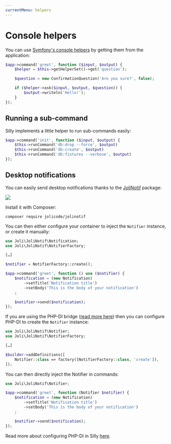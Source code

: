 ```yaml
---
currentMenu: helpers
---
```


# Console helpers

You can use [Symfony's console helpers](http://symfony.com/doc/current/components/console/helpers/index.html) by getting them from the application:

```php
$app->command('greet', function ($input, $output) {
    $helper = $this->getHelperSet()->get('question');

    $question = new ConfirmationQuestion('Are you sure?', false);

    if ($helper->ask($input, $output, $question)) {
        $output->writeln('Hello!');
    }
});
```

## Running a sub-command

Silly implements a little helper to run sub-commands easily:

```php
$app->command('init', function ($input, $output) {
    $this->runCommand('db:drop --force', $output)
    $this->runCommand('db:create', $output)
    $this->runCommand('db:fixtures --verbose', $output)
});
```

## Desktop notifications

You can easily send desktop notifications thanks to the [JoliNotif](https://github.com/jolicode/JoliNotif) package:

![](https://github.com/jolicode/JoliNotif/raw/master/doc/images/demo.gif)

Install it with Composer:

```
composer require jolicode/jolinotif
```

You can then either configure your container to inject the `Notifier` instance, or create it manually:

```php
use Joli\JoliNotif\Notification;
use Joli\JoliNotif\NotifierFactory;

[…]

$notifier = NotifierFactory::create();

$app->command('greet', function () use ($notifier) {
    $notification = (new Notification)
        ->setTitle('Notification title')
        ->setBody('This is the body of your notification')
    ;

    $notifier->send($notification);
});
```

If you are using the PHP-DI bridge ([read more here](php-di.md)) then you can configure PHP-DI to create the `Notifier` instance:

```php
use Joli\JoliNotif\Notifier;
use Joli\JoliNotif\NotifierFactory;

[…]

$builder->addDefinitions([
    Notifier::class => factory([NotifierFactory::class, 'create']),
]);
```

You can then directly inject the Notifier in commands:

```php
use Joli\JoliNotif\Notifier;

$app->command('greet', function (Notifier $notifier) {
    $notification = (new Notification)
        ->setTitle('Notification title')
        ->setBody('This is the body of your notification')
    ;

    $notifier->send($notification);
});
```

Read more about configuring PHP-DI in Silly [here](php-di.md#configuration).